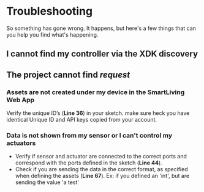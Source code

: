 # Troubleshooting

So something has gone wrong. It happens, but here's a few things that can you help you find what's happening.

## I cannot find my controller via the XDK discovery

## The project cannot find *request*

### Assets are not created under my device in the SmartLiving Web App

Verify the unique ID’s (**Line 36**) in your sketch. make sure heck you have identical Unique ID and API keys copied from your account.

### Data is not shown from my sensor or I can't control my actuators

- Verify if sensor and actuator are connected to the correct ports and correspond with the ports defined in the sketch (**Line 44**).
- Check if you are sending the data in the correct format, as specified when defining the assets (**Line 67**). Ex: if you defined an 'int', but are sending the value 'a test'
